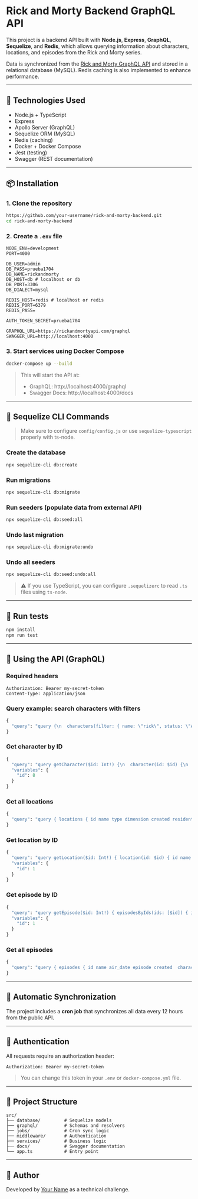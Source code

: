 # Rick and Morty Backend GraphQL API

This project is a backend API built with **Node.js**, **Express**, **GraphQL**, **Sequelize**, and **Redis**, which allows querying information about characters, locations, and episodes from the Rick and Morty series.

Data is synchronized from the [Rick and Morty GraphQL API](https://rickandmortyapi.com/graphql) and stored in a relational database (MySQL). Redis caching is also implemented to enhance performance.

---

## 🚀 Technologies Used

- Node.js + TypeScript  
- Express  
- Apollo Server (GraphQL)  
- Sequelize ORM (MySQL)  
- Redis (caching)  
- Docker + Docker Compose  
- Jest (testing)  
- Swagger (REST documentation)  

---

## 📦 Installation

### 1. Clone the repository
```bash
https://github.com/your-username/rick-and-morty-backend.git
cd rick-and-morty-backend
```

### 2. Create a `.env` file
```env
NODE_ENV=development
PORT=4000

DB_USER=admin
DB_PASS=prueba1704
DB_NAME=rickandmorty
DB_HOST=db # localhost or db
DB_PORT=3306
DB_DIALECT=mysql

REDIS_HOST=redis # localhost or redis
REDIS_PORT=6379
REDIS_PASS=

AUTH_TOKEN_SECRET=prueba1704

GRAPHQL_URL=https://rickandmortyapi.com/graphql
SWAGGER_URL=http://localhost:4000
```

### 3. Start services using Docker Compose
```bash
docker-compose up --build
```

> This will start the API at:  
> - GraphQL: http://localhost:4000/graphql  
> - Swagger Docs: http://localhost:4000/docs

---

## 🧱 Sequelize CLI Commands

> Make sure to configure `config/config.js` or use `sequelize-typescript` properly with ts-node.

### Create the database
```bash
npx sequelize-cli db:create
```

### Run migrations
```bash
npx sequelize-cli db:migrate
```

### Run seeders (populate data from external API)
```bash
npx sequelize-cli db:seed:all
```

### Undo last migration
```bash
npx sequelize-cli db:migrate:undo
```

### Undo all seeders
```bash
npx sequelize-cli db:seed:undo:all
```

> ⚠️ If you use TypeScript, you can configure `.sequelizerc` to read `.ts` files using `ts-node`.

---

## 🧪 Run tests
```bash
npm install
npm run test
```

---

## 🧠 Using the API (GraphQL)

### Required headers
```
Authorization: Bearer my-secret-token
Content-Type: application/json
```

### Query example: search characters with filters
```graphql
{
  "query": "query {\n  characters(filter: { name: \"rick\", status: \"Alive\" }) {\n    id\n    name\n    status\n    gender\n    species\n  }\n}\n "
}
```

### Get character by ID
```graphql
{
  "query": "query getCharacter($id: Int!) {\n  character(id: $id) {\n    id\n    name\n    status\n    species\n    gender\n    originLocation { id name }\n    currentLocation { id name }\n  }\n}\n",
  "variables": {
    "id": 8
  }
}
```

### Get all locations
```graphql
{
  "query": "query { locations { id name type dimension created residents } }"
}
```

### Get location by ID
```graphql
{
  "query": "query getLocation($id: Int!) { location(id: $id) { id name type dimension } }",
  "variables": {
    "id": 1
  }
}
```

### Get episode by ID
```graphql
{
  "query": "query getEpisode($id: Int!) { episodesByIds(ids: [$id]) { id name air_date episode } }",
  "variables": {
    "id": 1
  }
}
```

### Get all episodes
```graphql
{
  "query": "query { episodes { id name air_date episode created  characters } }"
}
```

---

## 🔄 Automatic Synchronization

The project includes a **cron job** that synchronizes all data every 12 hours from the public API.

---

## 🔐 Authentication

All requests require an authorization header:
```
Authorization: Bearer my-secret-token
```
> You can change this token in your `.env` or `docker-compose.yml` file.

---

## 📂 Project Structure
```
src/
├── database/         # Sequelize models
├── graphql/          # Schemas and resolvers
├── jobs/             # Cron sync logic
├── middleware/       # Authentication
├── services/         # Business logic
├── docs/             # Swagger documentation
└── app.ts            # Entry point
```

---

## 🧠 Author
Developed by [Your Name](https://github.com/your-username) as a technical challenge.



